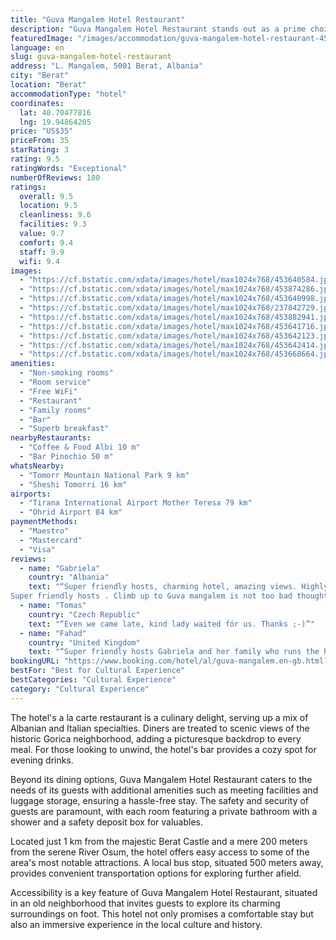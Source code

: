 ```yaml
---
title: "Guva Mangalem Hotel Restaurant"
description: "Guva Mangalem Hotel Restaurant stands out as a prime choice for travelers seeking a blend of comfort and local flavor in their accommodations."
featuredImage: "/images/accommodation/guva-mangalem-hotel-restaurant-453640584.jpg"
language: en
slug: guva-mangalem-hotel-restaurant
address: "L. Mangalem, 5001 Berat, Albania"
city: "Berat"
location: "Berat"
accommodationType: "hotel"
coordinates:
  lat: 40.70477816
  lng: 19.94864205
price: "US$35"
priceFrom: 35
starRating: 3
rating: 9.5
ratingWords: "Exceptional"
numberOfReviews: 180
ratings:
  overall: 9.5
  location: 9.5
  cleanliness: 9.6
  facilities: 9.3
  value: 9.7
  comfort: 9.4
  staff: 9.9
  wifi: 9.4
images:
  - "https://cf.bstatic.com/xdata/images/hotel/max1024x768/453640584.jpg?k=8f0c90d567c37a5065a3507a39d239d99f192196fcaecb10c85ca51001192a94&o=&hp=1"
  - "https://cf.bstatic.com/xdata/images/hotel/max1024x768/453874286.jpg?k=fd555d3d5a0740d364d0933820360b932ce7ed636c9c84d7a7eddfe2e79b41cb&o=&hp=1"
  - "https://cf.bstatic.com/xdata/images/hotel/max1024x768/453640998.jpg?k=938bf0c3c21c78ca3bb4d3f73e5ee44dff1fb2a258f386176e0acb2133a37019&o=&hp=1"
  - "https://cf.bstatic.com/xdata/images/hotel/max1024x768/237842729.jpg?k=9041089e4a2ab330ca89822b71b43f365b895138e8b4dbedc3fdddefe98f5aa1&o=&hp=1"
  - "https://cf.bstatic.com/xdata/images/hotel/max1024x768/453882941.jpg?k=72ae0b2cb649e7d71ee25125cf029859c4864fc6447edbddecdeba9fdac0675a&o=&hp=1"
  - "https://cf.bstatic.com/xdata/images/hotel/max1024x768/453641716.jpg?k=2c2a873a204980478591e285b58c0d21a8c816f3bf8d7567865118faabfae0da&o=&hp=1"
  - "https://cf.bstatic.com/xdata/images/hotel/max1024x768/453642123.jpg?k=e6bcc93ff7391df8f0eec36277ddde84f7dbf4f88110732902ee427f21423ca3&o=&hp=1"
  - "https://cf.bstatic.com/xdata/images/hotel/max1024x768/453642414.jpg?k=73480e0557966d69eaf12f0cfb31e054587c6ba3f7e07bf334230f9da463017c&o=&hp=1"
  - "https://cf.bstatic.com/xdata/images/hotel/max1024x768/453668664.jpg?k=0747eaa3cd390fba5fd8247fd36724701f0b38ba7eeb76cf5caf6f219ae765c5&o=&hp=1"
amenities:
  - "Non-smoking rooms"
  - "Room service"
  - "Free WiFi"
  - "Restaurant"
  - "Family rooms"
  - "Bar"
  - "Superb breakfast"
nearbyRestaurants:
  - "Coffee & Food Albi 10 m"
  - "Bar Pinochio 50 m"
whatsNearby:
  - "Tomorr Mountain National Park 9 km"
  - "Sheshi Tomorri 16 km"
airports:
  - "Tirana International Airport Mother Teresa 79 km"
  - "Ohrid Airport 84 km"
paymentMethods:
  - "Maestro"
  - "Mastercard"
  - "Visa"
reviews:
  - name: "Gabriela"
    country: "Albania"
    text: "“Super friendly hosts, charming hotel, amazing views. Highly recommended.
Super friendly hosts . Climb up to Guva mangalem is not too bad thought its the last hotel on top. The hotel is character-some, nice decorated and the views from the terrace...”"
  - name: "Tomas"
    country: "Czech Republic"
    text: "“Even we came late, kind lady waited fór us. Thanks ;-)”"
  - name: "Fahad"
    country: "United Kingdom"
    text: "“Super friendly hosts Gabriela and her family who runs the hotel was the highlight for us. Climb up to Guva mangalem is not too bad thought its the last hotel on top. Me my wife and 2 little kids managed it easily. The hotel is character-some, nice...”"
bookingURL: "https://www.booking.com/hotel/al/guva-mangalem.en-gb.html?aid=8035640"
bestFor: "Best for Cultural Experience"
bestCategories: "Cultural Experience"
category: "Cultural Experience"
---
```


The hotel's a la carte restaurant is a culinary delight, serving up a mix of Albanian and Italian specialties. Diners are treated to scenic views of the historic Gorica neighborhood, adding a picturesque backdrop to every meal. For those looking to unwind, the hotel's bar provides a cozy spot for evening drinks.

Beyond its dining options, Guva Mangalem Hotel Restaurant caters to the needs of its guests with additional amenities such as meeting facilities and luggage storage, ensuring a hassle-free stay. The safety and security of guests are paramount, with each room featuring a private bathroom with a shower and a safety deposit box for valuables.

Located just 1 km from the majestic Berat Castle and a mere 200 meters from the serene River Osum, the hotel offers easy access to some of the area's most notable attractions. A local bus stop, situated 500 meters away, provides convenient transportation options for exploring further afield.

Accessibility is a key feature of Guva Mangalem Hotel Restaurant, situated in an old neighborhood that invites guests to explore its charming surroundings on foot. This hotel not only promises a comfortable stay but also an immersive experience in the local culture and history.